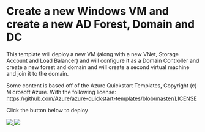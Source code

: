 # Create a new Windows VM and create a new AD Forest, Domain and DC

This template will deploy a new VM (along with a new VNet, Storage Account and Load Balancer) and will configure it as a Domain Controller and create a new forest and domain and will create a second virtual machine and join it to the domain.

Some content is based off of the Azure Quickstart Templates, Copyright (c) Microsoft Azure. With the following license: https://github.com/Azure/azure-quickstart-templates/blob/master/LICENSE



Click the button below to deploy

<a target="_blank" href="https://portal.azure.com/#create/Microsoft.Template/uri/https%3A%2F%2Fraw.githubusercontent.com%2Fteradici%2Fdeploy%2Fmaster%2Fdev%2Fdomain-controller%2Fazuredeploy.json">
    <img src="http://azuredeploy.net/deploybutton.png"/>
</a>
<a target="_blank" href="http://armviz.io/#/?load=https%3A%2F%2Fraw.githubusercontent.com%2Fteradici%2Fdeploy%2Fmaster%2Fdev%2Fdomain-controller%2Fazuredeploy.json">
    <img src="http://armviz.io/visualizebutton.png"/>
</a>
